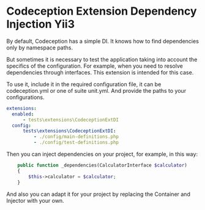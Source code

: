 # Codeception Extension Dependency Injection Yii3

By default, Codeception has a simple DI.
It knows how to find dependencies only by namespace paths.

But sometimes it is necessary to test the application taking into account the specifics of the configuration. 
For example, when you need to resolve dependencies through interfaces.
This extension is intended for this case.

To use it, include it in the required configuration file, it can be codeception.yml or one of suite unit.yml.
And provide the paths to your configurations.
```yml
extensions:
  enabled:
      - tests\extensions\CodeceptionExtDI
  config:
      tests\extensions\CodeceptionExtDI:
          - ./config/main-definitions.php
          - ./config/test-definitions.php
```
Then you can inject dependencies on your project, for example, in this way:
```php
    public function _dependencies(CalculatorInterface $calculator)
    {
        $this->calculator = $calculator;
    }
```

And also you can adapt it for your project by replacing the Container and Injector with your own.
